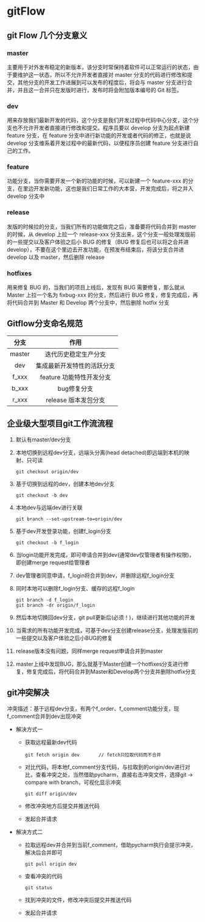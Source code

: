 # gitFlow

## git Flow 几个分支意义

### master

主要用于对外发布稳定的新版本，该分支时常保持着软件可以正常运行的状态，由于要维护这一状态，所以不允许开发者直接对 master 分支的代码进行修改和提交，其他分支的开发工作进展到可以发布的程度后，将会与 master 分支进行合并，并且这一合并只在发版时进行，发布时将会附加版本编号的 Git 标签。

### dev

用来存放我们最新开发的代码，这个分支是我们开发过程中代码中心分支，这个分支也不允许开发者直接进行修改和提交。程序员要以 develop 分支为起点新建 feature 分支，在 feature 分支中进行新功能的开发或者代码的修正，也就是说 develop 分支维系着开发过程中的最新代码，以便程序员创建 feature 分支进行自己的工作。

### feature

功能分支，当你需要开发一个新的功能的时候，可以新建一个 feature-xxx 的分支，在里边开发新功能，这也是我们日常工作的大本营，开发完成后，将之并入 develop 分支中

### release

发版的时候拉的分支，当我们所有的功能做完之后，准备要将代码合并到 master 的时候，从 develop 上拉一个 release-xxx 分支出来，这个分支一般处理发版前的一些提交以及客户体验之后小 BUG 的修复（BUG 修复后也可以将之合并进 develop），不要在这个里边去开发功能，在预发布结束后，将该分支合并进 develop 以及 master，然后删除 release

### hotfixes

用来修复 BUG 的，当我们的项目上线后，发现有 BUG 需要修复，那么就从 Master 上拉一个名为 fixbug-xxx 的分支，然后进行 BUG 修复，修复完成后，再将代码合并到 Master 和 Develop 两个分支中，然后删除 hotfix 分支


## Gitflow分支命名规范

分支	| 作用
:---: | :---:
master	| 迭代历史稳定生产分支
dev	| 集成最新开发特性的活跃分支
f_xxx  | feature 功能特性开发分支
b_xxx	| bug修复分支
r_xxx	| release 版本发包分支

## 企业级大型项目git工作流流程

1. 默认有master/dev分支

2. 本地切换到远程dev分支，远端头分离(head detached)即远端到本机的映射、只可读
    
       git checkout origin/dev  

3. 基于切换到远程的dev，创建本地dev分支

       git checkout -b dev

4. 本地dev与远端dev进行关联

       git branch --set-upstream-to=origin/dev  

5. 基于dev开发登录功能，创建f_login分支

       git checkout -b f_login  

6. 当login功能开发完成，即可申请合并到dev(通常dev仅管理者有操作权限)，即创建merge request给管理者

7. dev管理者同意申请，f_login将合并到dev，并删除远程f_login分支

8. 同时本地可以删除f_login分支、缓存的远程f_login

       git branch -d f_login
       git branch -dr origin/f_login

9. 然后本地切换回dev分支，git pull更新后(必须！)，继续进行其他功能的开发

10. 当需求的所有功能开发完成，可基于dev分支创建release分支，处理发版前的一些提交以及客户体验之后小BUG的修复
11. release版本没有问题，同样merge request申请合并到master
12. master上线中发现BUG，那么就基于Master创建一个hotfixes分支进行修复，修复完成后，将代码合并到Master和Develop两个分支并删除hotfix分支

## git冲突解决

冲突描述：基于远程dev分支，有两个f_order、f_comment功能分支，现f_comment合并到dev出现冲突

* 解决方式一
  * 获取远程最新dev代码

        git fetch origin dev       // fetch只拉取代码而不合并
  * 对比代码，将本地f_comment分支代码，与拉取到的origin/dev进行对比，查看冲突之处，当然借助pycharm，直接右击冲突文件，选择git -> compare with branch，可视化显示冲突

        git diff origin/dev        
  * 修改冲突地方后提交并推送代码
  * 发起合并请求
  
* 解决方式二
  * 拉取远程dev并合并到当前f_comment，借助pycharm执行会提示冲突，解决后合并即可

        git pull origin dev
  * 查看冲突的代码

        git status
  * 找到冲突的文件，修改冲突后提交并推送代码
  * 发起合并请求














